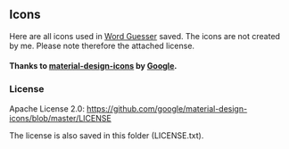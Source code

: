 ## Icons
Here are all icons used in [Word Guesser](https://github.com/GregorGott/Word-Guesser) saved.
The icons are not created by me. Please note therefore the attached license.

#### Thanks to [material-design-icons](https://github.com/google/material-design-icons) by [Google](https://github.com/google).

### License
Apache License 2.0: https://github.com/google/material-design-icons/blob/master/LICENSE

The license is also saved in this folder (LICENSE.txt).